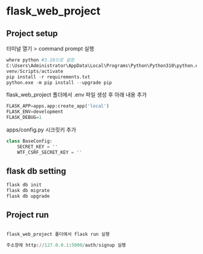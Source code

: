 # flask_web_project

## Project setup

터미널 열기 > command prompt 실행

```python
where python #3.10으로 설정
C:\Users\Administrator\AppData\Local\Programs\Python\Python310\python.exe -m venv venv  #3.10확인후 venv 설치
venv/Scripts/activate
pip install -r requirements.txt
python.exe -m pip install --upgrade pip
```

flask_web_project 폴더에서 .env 파일 생성 후 아래 내용 추가

```python
FLASK_APP=apps.app:create_app('local')
FLASK_ENV=development
FLASK_DEBUG=1
```
apps/config.py 시크릿키 추가
```python
class BaseConfig:
    SECRET_KEY = ''
    WTF_CSRF_SECRET_KEY = ''
```
## flask db setting

```python
flask db init
flask db migrate
flask db upgrade
```


## Project run

```python

flask_web_project 폴더에서 flask run 실행

주소창에 http://127.0.0.1:5000/auth/signup 실행
```
